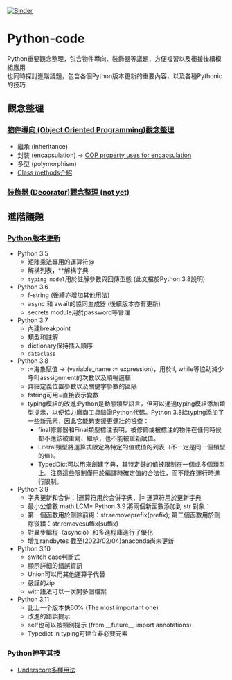 [![Binder](https://mybinder.org/badge_logo.svg)](https://mybinder.org/v2/gh/DHs-Huang/Python-code/HEAD?urlpath=tree)
# Python-code
Python重要觀念整理，包含物件導向、裝飾器等議題，方便複習以及銜接後續模組應用  
也同時探討進階議題，包含各個Python版本更新的重要內容，以及各種Pythonic的技巧
## 觀念整理
### [物件導向 (Object Oriented Programming)觀念整理](OOP/OOP_concepts_Python.ipynb)
* 繼承 (inheritance)
* 封裝 (encapsulation) &rarr; [OOP property uses for encapsulation](OOP/OOP_property.ipynb)
* 多型 (polymorphism)
* [Class methods介紹](OOP/OPP_class_methods.ipynb)

### [裝飾器 (Decorator)觀念整理 (not yet)](Decorator.ipynb)

## 進階議題 
### [Python版本更新](Advanced-issues/Add_new_features.ipynb)
* Python 3.5
  * 矩陣乘法專用的運算符@
  * 解構列表，\**解構字典
  * `typing model`用於註解參數與回傳型態 (此文檔於Python 3.8說明)
* Python 3.6
  * f-string (後續亦增加其他用法)
  * async 和 await的協同生成器 (後續版本亦有更新)
  * secrets module用於password等管理
* Python 3.7
  * 內建breakpoint
  * 類型和註解
  * dictionary保持插入順序
  * `dataclass`
* Python 3.8
  * :=海象賦值 → (variable_name := expression)，用於if, while等協助減少呼叫asssignment的次數以及順暢邏輯
  * 詳細定義位置參數以及關鍵字參數的區隔
  * fstring可用=直接表示變數
  * typing模組的改進:Python是動態類型語言，但可以通過typing模組添加類型提示，以便協力廠商工具驗證Python代碼。Python 3.8給typing添加了一些新元素，因此它能夠支援更健壯的檢查：
    * final修飾器和Final類型標注表明，被修飾或被標注的物件在任何時候都不應該被重寫、繼承，也不能被重新賦值。
    * Literal類型將運算式限定為特定的值或值的列表（不一定是同一個類型的值）。
    * TypedDict可以用來創建字典，其特定鍵的值被限制在一個或多個類型上。注意這些限制僅用於編譯時確定值的合法性，而不能在運行時進行限制。
* Python 3.9
  * 字典更新和合併：|運算符用於合併字典，|= 運算符用於更新字典
  * 最小公倍數 math.LCM* Python 3.9 將兩個新函數添加到 str 對象：
  * 第一個函數用於刪除前綴：str.removeprefix(prefix); 第二個函數用於刪除後綴：str.removesuffix(suffix)
  * 對異步編程（asyncio）和多進程庫進行了優化
  * 增加randbytes
截至(2023/02/04)anaconda尚未更新
* Python 3.10
  * switch case判斷式
  * 顯示詳細的錯誤資訊
  * Union可以用其他運算子代替
  * 嚴謹的zip
  * with語法可以一次開多個檔案
* Python 3.11
  * 比上一个版本快60% (The most important one)
  * 改進的錯誤提示
  * self也可以被類別提示 (from \_\_future\_\_ import annotations)
  * Typedict in typing可建立非必要元素

### Python神乎其技
* [Underscore多種用法](Advanced-issues/Underline_illustration.ipynb)
